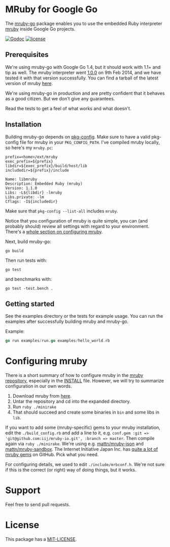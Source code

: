 # MRuby for Google Go

The [mruby-go](https://github.com/olivere/mruby-go) package enables you
to use the embedded Ruby interpreter [mruby](https://github.com/mruby/mruby)
inside Google Go projects.

[![Godoc](http://img.shields.io/badge/godoc-reference-blue.svg?style=flat)](https://godoc.org/github.com/olivere/mruby-go)
[![license](http://img.shields.io/badge/license-MIT-red.svg?style=flat)](https://raw.githubusercontent.com/olivere/mruby-go/master/MIT-LICENSE)

## Prerequisites

We're using mruby-go with Google Go 1.4, but it should work with 1.1+ and
tip as well. The mruby interpreter went
[1.0.0](http://www.mruby.org/releases/2014/02/09/mruby-1.0.0-released.html)
on 9th Feb 2014, and we have tested it with that version successfully.
You can find a tarball of the latest version of mruby [here](https://github.com/mruby/mruby/releases).

We're using mruby-go in production and are pretty confident that it behaves
as a good citizen. But we don't give any guarantees.

Read the tests to get a feel of what works and what doesn't.

## Installation

Building mruby-go depends on [pkg-config](http://www.freedesktop.org/wiki/Software/pkg-config/).
Make sure to have a valid pkg-config file for mruby in your
`PKG_CONFIG_PATH`. I've compiled mruby locally, so here's my `mruby.pc`:

    prefix=<home>/ext/mruby
    exec_prefix=${prefix}
    libdir=${exec_prefix}/build/host/lib
    includedir=${prefix}/include

    Name: libmruby
    Description: Embedded Ruby (mruby)
    Version: 1.1.0
    Libs: -L${libdir} -lmruby
    Libs.private: -lm
    Cflags: -I${includedir}

Make sure that `pkg-config --list-all` includes `mruby`.

Notice that you configuration of mruby is quite simple, you can (and
probably should) review all settings with regard to your environment.
There's a [whole section on configuring mruby](#mruby-config).

Next, build mruby-go:

    go build

Then run tests with:

    go test

and benchmarks with:

    go test -test.bench .

## Getting started

See the examples directory or the tests for example usage. You can run the
examples after successfully building mruby and mruby-go.

Example:

```go
go run examples/run.go examples/hello_world.rb
```

# <a name="mruby-config">Configuring mruby</a>

There is a short summary of how to configure mruby in the
[mruby repository](https://github.com/mruby/mruby),
especially in
the [INSTALL](https://github.com/mruby/mruby/blob/master/INSTALL) file.
However, we will try to summarize configuration in our own words.

1. Download mruby from [here](https://github.com/mruby/mruby/releases).
1. Untar the repository and cd into the expanded directory.
1. Run `ruby ./minirake`
1. That should succeed and create some binaries in `bin` and some libs
   in `lib`.

If you want to add some (mruby-specific) gems to your mruby installation,
edit the `./build_config.rb` and add a line to it, e.g.
`conf.gem :git => 'git@github.com:iij/mruby-io.git', :branch => master`.
Then compile again via `ruby ./minirake`. We're using e.g.
[mattn/mruby-json](https://github.com/mattn/mruby-json) and
[mattn/mruby-sandbox](https://github.com/mattn/mruby-sandbox).
The Internet Initiative Japan Inc. has
[quite a lot of mruby gems](https://github.com/iij) on GitHub. Pick what
you need.

For configuring details, we used to edit `./include/mrbconf.h`. We're not
sure if this is the correct (or right) way of doing things, but it works.


# Support

Feel free to send pull requests.

# License

This package has a [MIT-LICENSE](https://github.com/olivere/mruby-go/MIT-LICENSE).
